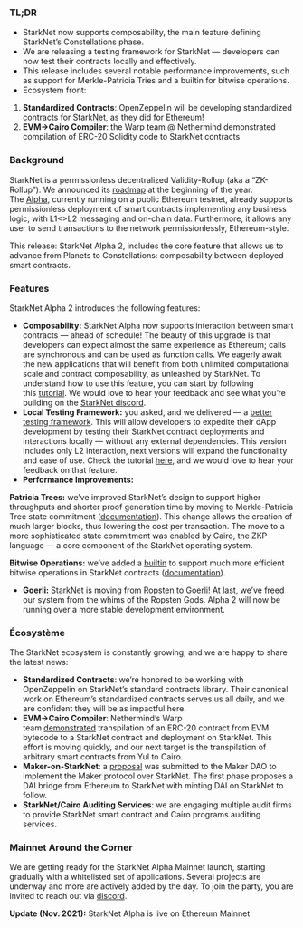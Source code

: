 ### TL;DR

* StarkNet now supports composability, the main feature defining StarkNet’s Constellations phase.
* We are releasing a testing framework for StarkNet — developers can now test their contracts locally and effectively.
* This release includes several notable performance improvements, such as support for Merkle-Patricia Tries and a builtin for bitwise operations.
* Ecosystem front:

1. **Standardized Contracts**: OpenZeppelin will be developing standardized contracts for StarkNet, as they did for Ethereum!
2. **EVM->Cairo Compiler**: the Warp team @ Nethermind demonstrated compilation of ERC-20 Solidity code to StarkNet contracts

### Background

StarkNet is a permissionless decentralized Validity-Rollup (aka a “ZK-Rollup”). We announced its [roadmap](https://medium.com/starkware/on-the-road-to-starknet-a-permissionless-stark-powered-l2-zk-rollup-83be53640880) at the beginning of the year. The [Alpha](https://medium.com/starkware/starknet-alpha-1-90c3348cca4f), currently running on a public Ethereum testnet, already supports permissionless deployment of smart contracts implementing any business logic, with L1<>L2 messaging and on-chain data. Furthermore, it allows any user to send transactions to the network permissionlessly, Ethereum-style.

This release: StarkNet Alpha 2, includes the core feature that allows us to advance from Planets to Constellations: composability between deployed smart contracts.

### Features

StarkNet Alpha 2 introduces the following features:

* **Composability:** StarkNet Alpha now supports interaction between smart contracts — ahead of schedule! The beauty of this upgrade is that developers can expect almost the same experience as Ethereum; calls are synchronous and can be used as function calls. We eagerly await the new applications that will benefit from both unlimited computational scale and contract composability, as unleashed by StarkNet. To understand how to use this feature, you can start by following this [tutorial](https://www.cairo-lang.org/docs/hello_starknet/calling_contracts.html). We would love to hear your feedback and see what you’re building on the [StarkNet discord](https://discord.gg/uJ9HZTUk2Y).
* **Local Testing Framework:** you asked, and we delivered — a [better testing framework](https://github.com/starkware-libs/cairo-lang/tree/master/src/starkware/starknet/testing). This will allow developers to expedite their dApp development by testing their StarkNet contract deployments and interactions locally — without any external dependencies. This version includes only L2 interaction, next versions will expand the functionality and ease of use. Check the tutorial [here](https://www.cairo-lang.org/docs/hello_starknet/unit_tests.html), and we would love to hear your feedback on that feature.
* **Performance Improvements:**

**Patricia Trees:** we’ve improved StarkNet’s design to support higher throughputs and shorter proof generation time by moving to Merkle-Patricia Tree state commitment ([documentation](https://github.com/starkware-libs/cairo-lang/blob/master/src/starkware/cairo/common/patricia_utils.py)). This change allows the creation of much larger blocks, thus lowering the cost per transaction. The move to a more sophisticated state commitment was enabled by Cairo, the ZKP language — a core component of the StarkNet operating system.

**Bitwise Operations:** we’ve added a [builtin](https://www.cairo-lang.org/docs/how_cairo_works/builtins.html) to support much more efficient bitwise operations in StarkNet contracts ([documentation](https://www.cairo-lang.org/docs/reference/common_library.html#common-library-bitwise)).

* **Goerli:** StarkNet is moving from Ropsten to [Goerli](https://goerli.etherscan.io/address/0xee02F29aE9A4988aE064940bF11954d6eafE26Ac)! At last, we’ve freed our system from the whims of the Ropsten Gods. Alpha 2 will now be running over a more stable development environment.

### Écosystème

The StarkNet ecosystem is constantly growing, and we are happy to share the latest news:

* **Standardized Contracts**: we’re honored to be working with OpenZeppelin on StarkNet’s standard contracts library. Their canonical work on Ethereum’s standardized contracts serves us all daily, and we are confident they will be as impactful here.
* **EVM->Cairo Compiler**: Nethermind’s Warp team [demonstrated](https://medium.com/nethermind-eth/warp-your-way-to-starknet-ddd6856875e0) transpilation of an ERC-20 contract from EVM bytecode to a StarkNet contract and deployment on StarkNet. This effort is moving quickly, and our next target is the transpilation of arbitrary smart contracts from Yul to Cairo.
* **Maker-on-StarkNet**: a [proposal](https://forum.makerdao.com/t/mip39c2-sp19-adding-the-starknet-engineering-core-unit-sne-001/9745) was submitted to the Maker DAO to implement the Maker protocol over StarkNet. The first phase proposes a DAI bridge from Ethereum to StarkNet with minting DAI on StarkNet to follow.
* **StarkNet/Cairo Auditing Services**: we are engaging multiple audit firms to provide StarkNet smart contract and Cairo programs auditing services.

### Mainnet Around the Corner

We are getting ready for the StarkNet Alpha Mainnet launch, starting gradually with a whitelisted set of applications. Several projects are underway and more are actively added by the day. To join the party, you are invited to reach out via [discord](https://discord.gg/uJ9HZTUk2Y).

**Update (Nov. 2021):** StarkNet Alpha is live on Ethereum Mainnet
